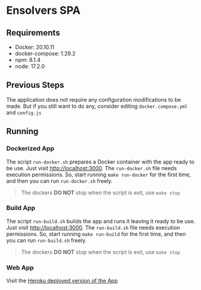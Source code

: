 # Ensolvers SPA

## Requirements

- Docker: 20.10.11
- docker-compose: 1.29.2
- npm: 8.1.4
- node: 17.2.0

## Previous Steps

The application does not require any configuration modifications to be made. But if you still want to do any, consider editing `docker.compose.yml` and `config.js`

## Running

### Dockerized App

The script `run-docker.sh` prepares a Docker container with the app ready to be use. Just visit [http://localhost:3000](http://localhost:3000).
The `run-docker.sh` file needs execution permissions. So, start running `make run-docker` for the first time, and then you can run `run-docker.sh` freely.

> The dockers **DO NOT** stop when the script is exit, use `make stop`

### Build App

The script `run-build.sh` builds the app and runs it leaving it ready to be use. Just visit [http://localhost:3000](http://localhost:3000).
The `run-build.sh` file needs execution permissions. So, start running `make run-build` for the first time, and then you can run `run-build.sh` freely.

> The dockers **DO NOT** stop when the script is exit, use `make stop`

### Web App

Visit the [Heroku deployed version of the App](https://ensolvers-spa.herokuapp.com)
